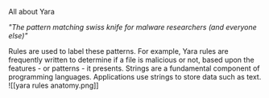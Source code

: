 All about Yara 

_"The pattern matching swiss knife for malware researchers (and everyone else)"_

Rules are used to label these patterns. For example, Yara rules are frequently written to determine if a file is malicious or not, based upon the features - or patterns - it presents. Strings are a fundamental component of programming languages. Applications use strings to store data such as text.
![[yara rules anatomy.png]]